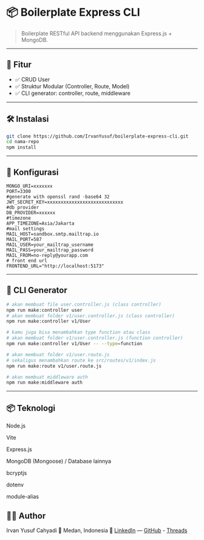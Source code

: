 # 📦 Boilerplate Express CLI

> Boilerplate RESTful API backend menggunakan Express.js + MongoDB.

---

## 🚀 Fitur

- ✅ CRUD User
- ✅ Struktur Modular (Controller, Route, Model)
- ✅ CLI generator: controller, route, middleware

---

## 🛠️ Instalasi

```bash
git clone https://github.com/IrvanYusuf/boilerplate-express-cli.git
cd nama-repo
npm install
```

---

## 🍙 Konfigurasi

```env
MONGO_URI=xxxxxxx
PORT=3300
#generate with openssl rand -base64 32
JWT_SECRET_KEY=xxxxxxxxxxxxxxxxxxxxxxxxxxxx
#db provider
DB_PROVIDER=xxxxxx
#timezone
APP_TIMEZONE=Asia/Jakarta
#mail settings
MAIL_HOST=sandbox.smtp.mailtrap.io
MAIL_PORT=587
MAIL_USER=your_mailtrap_username
MAIL_PASS=your_mailtrap_password
MAIL_FROM=no-reply@yourapp.com
# front end url
FRONTEND_URL="http://localhost:5173"

```

---

## 🧰 CLI Generator

```bash
# akan membuat file user.controller.js (class controller)
npm run make:controller user
# akan membuat folder v1/user.controller.js (class controller)
npm run make:controller v1/User

# kamu juga bisa menambahkan type function atau class
# akan membuat folder v1/user.controller.js (function controller)
npm run make:controller v1/User -- --type=function

# akan membuat folder v1/user.route.js
# sekaligus menambahkan route ke src/routes/v1/index.js
npm run make:route v1/user.route.js

# akan membuat middleware auth
npm run make:middleware auth

```

---

## 📦 Teknologi

Node.js

Vite

Express.js

MongoDB (Mongoose) / Database lainnya

bcryptjs

dotenv

module-alias

## 👨‍💻 Author

Irvan Yusuf Cahyadi
📍 Medan, Indonesia
🔗 [LinkedIn](https://www.linkedin.com/in/irvanyusufcahyadi/) — [GitHub](https://github.com/IrvanYusuf) - [Threads](https://www.threads.com/@irvanyusufcahyadi__)
